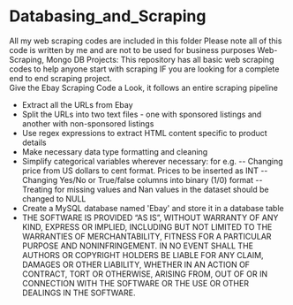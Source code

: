 # Databasing_and_Scraping
All my web scraping codes are included in this folder
Please note all of this code is written by me and are not to be used for business purposes
Web-Scraping, Mongo DB Projects: This repository has all basic web scraping codes to help anyone start with scraping
IF you are looking for a complete end to end scraping project.<br>
Give the Ebay Scraping Code a Look, it follows an entire scraping pipeline<br>
- Extract all the URLs from Ebay
- Split the URLs into two text files - one with sponsored listings and another with non-sponsored listings
- Use regex expressions to extract HTML content specific to product details
- Make necessary data type formatting and cleaning
- Simplify categorical variables wherever necessary: for e.g.
-- Changing price from US dollars to cent format. Prices to be inserted as INT
-- Changing Yes/No or True/false columns into binary (1/0) format
-- Treating for missing values and Nan values in the dataset should be changed to NULL
- Create a MySQL database named 'Ebay' and store it in a database table
- THE SOFTWARE IS PROVIDED “AS IS”, WITHOUT WARRANTY OF ANY KIND, EXPRESS OR IMPLIED, INCLUDING BUT NOT LIMITED TO THE WARRANTIES OF MERCHANTABILITY, FITNESS FOR A PARTICULAR PURPOSE AND NONINFRINGEMENT. IN NO EVENT SHALL THE AUTHORS OR COPYRIGHT HOLDERS BE LIABLE FOR ANY CLAIM, DAMAGES OR OTHER LIABILITY, WHETHER IN AN ACTION OF CONTRACT, TORT OR OTHERWISE, ARISING FROM, OUT OF OR IN CONNECTION WITH THE SOFTWARE OR THE USE OR OTHER DEALINGS IN THE SOFTWARE.
